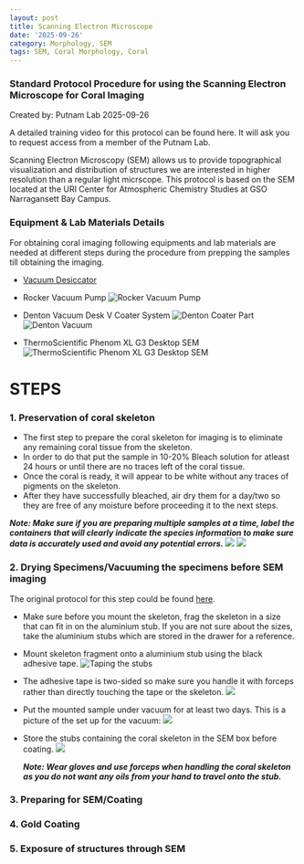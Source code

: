 ```yaml
---
layout: post
title: Scanning Electron Microscope 
date: '2025-09-26'
category: Morphology, SEM 
tags: SEM, Coral Morphology, Coral 
---
```


### Standard Protocol Procedure for using the Scanning Electron Microscope for Coral Imaging

Created by: Putnam Lab 2025-09-26

A detailed training video for this protocol can be found here. It will ask you to request access from a member of the Putnam Lab.

Scanning Electron Microscopy (SEM) allows us to provide topographical visualization and distribution of structures we are interested in higher resolution than a regular light micrscope. This protocol is based on the SEM located at the URI Center for Atmospheric Chemistry Studies at GSO Narragansett Bay Campus. 

### Equipment & Lab Materials Details

For obtaining coral imaging following equipments and lab materials are needed at different steps during the procedure from prepping the samples till obtaining the imaging.

- [Vacuum Desiccator](https://www.grainger.com/product/8ZCA7?gucid=N:N:PS:Paid:GGL:CSM-2295:6VHHZD:20500801:APZ_1&gclsrc=aw.ds&gad_source=1&gad_campaignid=21369464100&gclid=Cj0KCQjw3OjGBhDYARIsADd-uX7pEzFNw7odNmHNI-a-IM7W5-HvP-oID10aHXReK7re8K-_xemL9xkaAsuKEALw_wcB)
- Rocker Vacuum Pump 
  ![Rocker Vacuum Pump](https://github.com/ppednekar25/Pednekar_Putnam_Lab_Notebook/blob/aa9e115bcea88c47c875f425aa22cd37e093908d/images/Vacuum%20Pump%20Oil%20free.JPG?raw=TRUE)
- Denton Vacuum Desk V Coater System
  ![Denton Coater Part](https://github.com/ppednekar25/Pednekar_Putnam_Lab_Notebook/blob/aa9e115bcea88c47c875f425aa22cd37e093908d/images/Denton%20Coater.JPG?raw=ZTURE)
  ![Denton Vacuum](https://github.com/ppednekar25/Pednekar_Putnam_Lab_Notebook/blob/aa9e115bcea88c47c875f425aa22cd37e093908d/images/Denton%20Vacuum.JPG?raw=TRUE)
  
- ThermoScientific Phenom XL G3 Desktop SEM
  ![ThermoScientific Phenom XL G3 Desktop SEM](https://github.com/ppednekar25/Pednekar_Putnam_Lab_Notebook/blob/aa9e115bcea88c47c875f425aa22cd37e093908d/images/SEM.JPG?raw=TRUE)

# STEPS

### 1. Preservation of coral skeleton

  - The first step to prepare the coral skeleton for imaging is to eliminate any remaining coral tissue from the skeleton.
  - In order to do that put the sample in 10-20% Bleach solution for atleast 24 hours or until there are no traces left of the coral tissue. 
  - Once the coral is ready, it will appear to be white without any traces of pigments on the skeleton.
  - After they have successfully bleached, air dry them for a day/two so they are free of any moisture before proceeding it to the next steps.
    
  ***Note: Make sure if you are preparing multiple samples at a time, label the containers that will clearly indicate the species information to make sure data is accurately used and avoid any potential errors.***
![](https://github.com/ppednekar25/Pednekar_Putnam_Lab_Notebook/blob/3d80abf4ada258d753dd5344759ab7361de0a223/images/Coral%20Preserving.JPG?raw=TRUE)
![](https://github.com/ppednekar25/Pednekar_Putnam_Lab_Notebook/blob/3d80abf4ada258d753dd5344759ab7361de0a223/images/Batch%20preserving%20coral.JPG?raw=TRUE)

### 2. Drying Specimens/Vacuuming the specimens before SEM imaging
   
The original protocol for this step could be found [here](https://fscucchia-labnotebooks.github.io/FScucchia_Putnam_Lab_Notebook/SEM-prep-Protocol/).

- Make sure before you mount the skeleton, frag the skeleton in a size that can fit in on the aluminium stub. If you are not sure about the sizes, take the aluminium stubs which are stored in the drawer for a reference. 
- Mount skeleton fragment onto a aluminium stub using the black adhesive tape.
  ![Taping the stubs](https://github.com/ppednekar25/Pednekar_Putnam_Lab_Notebook/blob/fe258bd2a4aa69f287772228b5af24aad0dc07eb/images/Forceps%20use%20for%20aluminium%20stubs.JPG?raw=TRUE)
- The adhesive tape is two-sided so make sure you handle it with forceps rather than directly touching the tape or the skeleton.
  ![](https://github.com/ppednekar25/Pednekar_Putnam_Lab_Notebook/blob/fe258bd2a4aa69f287772228b5af24aad0dc07eb/images/Taping%20the%20stubs.jpg?raw=TRUE)
- Put the mounted sample under vacuum for at least two days. This is a picture of the set up for the vacuum:
![](https://github.com/ppednekar25/Pednekar_Putnam_Lab_Notebook/blob/134cc151178c00c7ec8aefc56f6cea80d435f936/images/vacuum%20setup%20before%20SEM.jpg?raw=TRUE)
- Store the stubs containing the coral skeleton in the SEM box before coating.
![](https://github.com/ppednekar25/Pednekar_Putnam_Lab_Notebook/blob/bbdc8561e051e8839c41a42306bdc80fb805028c/images/SEM%20box%20for%20coral%20stubs.JPG?raw=TRUE)
  
  ***Note: Wear gloves and use forceps when handling the coral skeleton as you do not want any oils from your hand to travel onto the stub.***

### 3. Preparing for SEM/Coating

### 4. Gold Coating

### 5. Exposure of structures through SEM 

